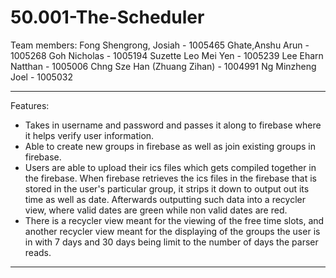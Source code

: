 # 50.001-The-Scheduler

Team members:
Fong Shengrong, Josiah - 1005465
Ghate,Anshu Arun - 1005268
Goh Nicholas - 1005194
Suzette Leo Mei Yen - 1005239
Lee Eharn Natthan - 1005006
Chng Sze Han (Zhuang Zihan) - 1004991
Ng Minzheng Joel - 1005032

---------------------------------------
Features:
- Takes in username and password and passes it along to firebase where it helps verify user information.
- Able to create new groups in firebase as well as join existing groups in firebase.
- Users are able to upload their ics files which gets compiled together in the firebase. When firebase retrieves the ics files in the firebase that is stored in the       user's particular group, it strips it down to output out its time as well as date. Afterwards outputting such data into a recycler view, where valid dates are green     while non valid dates are red.
- There is a recycler view meant for the viewing of the free time slots, and another recycler view meant for the displaying of the groups the user is in with 7 days and   30 days being limit to the number of days the parser reads.

---------------------------------------

